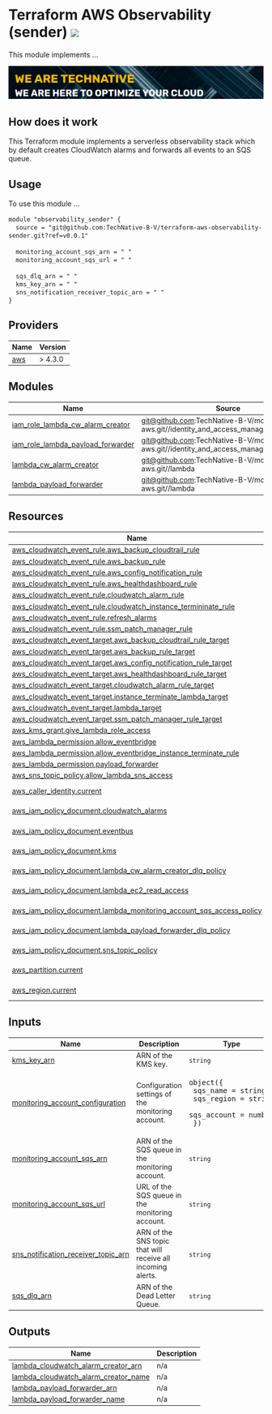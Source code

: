 # Terraform AWS Observability (sender) ![](https://img.shields.io/github/workflow/status/TechNative-B-V/terraform-aws-module-name/Lint?style=plastic)

<!-- SHIELDS -->

This module implements ...

[![](we-are-technative.png)](https://www.technative.nl)

## How does it work

This Terraform module implements a serverless observability stack which by default creates CloudWatch alarms and forwards all events to an SQS queue.

## Usage

To use this module ...

```hcl
module "observability_sender" {
  source = "git@github.com:TechNative-B-V/terraform-aws-observability-sender.git?ref=v0.0.1"

  monitoring_account_sqs_arn = " "
  monitoring_account_sqs_url = " "

  sqs_dlq_arn = " "
  kms_key_arn = " "
  sns_notification_receiver_topic_arn = " "
}
```

<!-- BEGIN_TF_DOCS -->
## Providers

| Name | Version |
|------|---------|
| <a name="provider_aws"></a> [aws](#provider\_aws) | > 4.3.0 |

## Modules

| Name | Source | Version |
|------|--------|---------|
| <a name="module_iam_role_lambda_cw_alarm_creator"></a> [iam\_role\_lambda\_cw\_alarm\_creator](#module\_iam\_role\_lambda\_cw\_alarm\_creator) | git@github.com:TechNative-B-V/modules-aws.git//identity_and_access_management/iam_role | v1.1.7 |
| <a name="module_iam_role_lambda_payload_forwarder"></a> [iam\_role\_lambda\_payload\_forwarder](#module\_iam\_role\_lambda\_payload\_forwarder) | git@github.com:TechNative-B-V/modules-aws.git//identity_and_access_management/iam_role | v1.1.7 |
| <a name="module_lambda_cw_alarm_creator"></a> [lambda\_cw\_alarm\_creator](#module\_lambda\_cw\_alarm\_creator) | git@github.com:TechNative-B-V/modules-aws.git//lambda | v1.1.7 |
| <a name="module_lambda_payload_forwarder"></a> [lambda\_payload\_forwarder](#module\_lambda\_payload\_forwarder) | git@github.com:TechNative-B-V/modules-aws.git//lambda | v1.1.7 |

## Resources

| Name | Type |
|------|------|
| [aws_cloudwatch_event_rule.aws_backup_cloudtrail_rule](https://registry.terraform.io/providers/hashicorp/aws/latest/docs/resources/cloudwatch_event_rule) | resource |
| [aws_cloudwatch_event_rule.aws_backup_rule](https://registry.terraform.io/providers/hashicorp/aws/latest/docs/resources/cloudwatch_event_rule) | resource |
| [aws_cloudwatch_event_rule.aws_config_notification_rule](https://registry.terraform.io/providers/hashicorp/aws/latest/docs/resources/cloudwatch_event_rule) | resource |
| [aws_cloudwatch_event_rule.aws_healthdashboard_rule](https://registry.terraform.io/providers/hashicorp/aws/latest/docs/resources/cloudwatch_event_rule) | resource |
| [aws_cloudwatch_event_rule.cloudwatch_alarm_rule](https://registry.terraform.io/providers/hashicorp/aws/latest/docs/resources/cloudwatch_event_rule) | resource |
| [aws_cloudwatch_event_rule.cloudwatch_instance_termininate_rule](https://registry.terraform.io/providers/hashicorp/aws/latest/docs/resources/cloudwatch_event_rule) | resource |
| [aws_cloudwatch_event_rule.refresh_alarms](https://registry.terraform.io/providers/hashicorp/aws/latest/docs/resources/cloudwatch_event_rule) | resource |
| [aws_cloudwatch_event_rule.ssm_patch_manager_rule](https://registry.terraform.io/providers/hashicorp/aws/latest/docs/resources/cloudwatch_event_rule) | resource |
| [aws_cloudwatch_event_target.aws_backup_cloudtrail_rule_target](https://registry.terraform.io/providers/hashicorp/aws/latest/docs/resources/cloudwatch_event_target) | resource |
| [aws_cloudwatch_event_target.aws_backup_rule_target](https://registry.terraform.io/providers/hashicorp/aws/latest/docs/resources/cloudwatch_event_target) | resource |
| [aws_cloudwatch_event_target.aws_config_notification_rule_target](https://registry.terraform.io/providers/hashicorp/aws/latest/docs/resources/cloudwatch_event_target) | resource |
| [aws_cloudwatch_event_target.aws_healthdashboard_rule_target](https://registry.terraform.io/providers/hashicorp/aws/latest/docs/resources/cloudwatch_event_target) | resource |
| [aws_cloudwatch_event_target.cloudwatch_alarm_rule_target](https://registry.terraform.io/providers/hashicorp/aws/latest/docs/resources/cloudwatch_event_target) | resource |
| [aws_cloudwatch_event_target.instance_terminate_lambda_target](https://registry.terraform.io/providers/hashicorp/aws/latest/docs/resources/cloudwatch_event_target) | resource |
| [aws_cloudwatch_event_target.lambda_target](https://registry.terraform.io/providers/hashicorp/aws/latest/docs/resources/cloudwatch_event_target) | resource |
| [aws_cloudwatch_event_target.ssm_patch_manager_rule_target](https://registry.terraform.io/providers/hashicorp/aws/latest/docs/resources/cloudwatch_event_target) | resource |
| [aws_kms_grant.give_lambda_role_access](https://registry.terraform.io/providers/hashicorp/aws/latest/docs/resources/kms_grant) | resource |
| [aws_lambda_permission.allow_eventbridge](https://registry.terraform.io/providers/hashicorp/aws/latest/docs/resources/lambda_permission) | resource |
| [aws_lambda_permission.allow_eventbridge_instance_terminate_rule](https://registry.terraform.io/providers/hashicorp/aws/latest/docs/resources/lambda_permission) | resource |
| [aws_lambda_permission.payload_forwarder](https://registry.terraform.io/providers/hashicorp/aws/latest/docs/resources/lambda_permission) | resource |
| [aws_sns_topic_policy.allow_lambda_sns_access](https://registry.terraform.io/providers/hashicorp/aws/latest/docs/resources/sns_topic_policy) | resource |
| [aws_caller_identity.current](https://registry.terraform.io/providers/hashicorp/aws/latest/docs/data-sources/caller_identity) | data source |
| [aws_iam_policy_document.cloudwatch_alarms](https://registry.terraform.io/providers/hashicorp/aws/latest/docs/data-sources/iam_policy_document) | data source |
| [aws_iam_policy_document.eventbus](https://registry.terraform.io/providers/hashicorp/aws/latest/docs/data-sources/iam_policy_document) | data source |
| [aws_iam_policy_document.kms](https://registry.terraform.io/providers/hashicorp/aws/latest/docs/data-sources/iam_policy_document) | data source |
| [aws_iam_policy_document.lambda_cw_alarm_creator_dlq_policy](https://registry.terraform.io/providers/hashicorp/aws/latest/docs/data-sources/iam_policy_document) | data source |
| [aws_iam_policy_document.lambda_ec2_read_access](https://registry.terraform.io/providers/hashicorp/aws/latest/docs/data-sources/iam_policy_document) | data source |
| [aws_iam_policy_document.lambda_monitoring_account_sqs_access_policy](https://registry.terraform.io/providers/hashicorp/aws/latest/docs/data-sources/iam_policy_document) | data source |
| [aws_iam_policy_document.lambda_payload_forwarder_dlq_policy](https://registry.terraform.io/providers/hashicorp/aws/latest/docs/data-sources/iam_policy_document) | data source |
| [aws_iam_policy_document.sns_topic_policy](https://registry.terraform.io/providers/hashicorp/aws/latest/docs/data-sources/iam_policy_document) | data source |
| [aws_partition.current](https://registry.terraform.io/providers/hashicorp/aws/latest/docs/data-sources/partition) | data source |
| [aws_region.current](https://registry.terraform.io/providers/hashicorp/aws/latest/docs/data-sources/region) | data source |

## Inputs

| Name | Description | Type | Default | Required |
|------|-------------|------|---------|:--------:|
| <a name="input_kms_key_arn"></a> [kms\_key\_arn](#input\_kms\_key\_arn) | ARN of the KMS key. | `string` | n/a | yes |
| <a name="input_monitoring_account_configuration"></a> [monitoring\_account\_configuration](#input\_monitoring\_account\_configuration) | Configuration settings of the monitoring account. | <pre>object({<br>    sqs_name    = string<br>    sqs_region  = string<br>    sqs_account = number<br>  })</pre> | n/a | yes |
| <a name="input_monitoring_account_sqs_arn"></a> [monitoring\_account\_sqs\_arn](#input\_monitoring\_account\_sqs\_arn) | ARN of the SQS queue in the monitoring account. | `string` | n/a | yes |
| <a name="input_monitoring_account_sqs_url"></a> [monitoring\_account\_sqs\_url](#input\_monitoring\_account\_sqs\_url) | URL of the SQS queue in the monitoring account. | `string` | n/a | yes |
| <a name="input_sns_notification_receiver_topic_arn"></a> [sns\_notification\_receiver\_topic\_arn](#input\_sns\_notification\_receiver\_topic\_arn) | ARN of the SNS topic that will receive all incoming alerts. | `string` | n/a | yes |
| <a name="input_sqs_dlq_arn"></a> [sqs\_dlq\_arn](#input\_sqs\_dlq\_arn) | ARN of the Dead Letter Queue. | `string` | n/a | yes |

## Outputs

| Name | Description |
|------|-------------|
| <a name="output_lambda_cloudwatch_alarm_creator_arn"></a> [lambda\_cloudwatch\_alarm\_creator\_arn](#output\_lambda\_cloudwatch\_alarm\_creator\_arn) | n/a |
| <a name="output_lambda_cloudwatch_alarm_creator_name"></a> [lambda\_cloudwatch\_alarm\_creator\_name](#output\_lambda\_cloudwatch\_alarm\_creator\_name) | n/a |
| <a name="output_lambda_payload_forwarder_arn"></a> [lambda\_payload\_forwarder\_arn](#output\_lambda\_payload\_forwarder\_arn) | n/a |
| <a name="output_lambda_payload_forwarder_name"></a> [lambda\_payload\_forwarder\_name](#output\_lambda\_payload\_forwarder\_name) | n/a |
<!-- END_TF_DOCS -->
